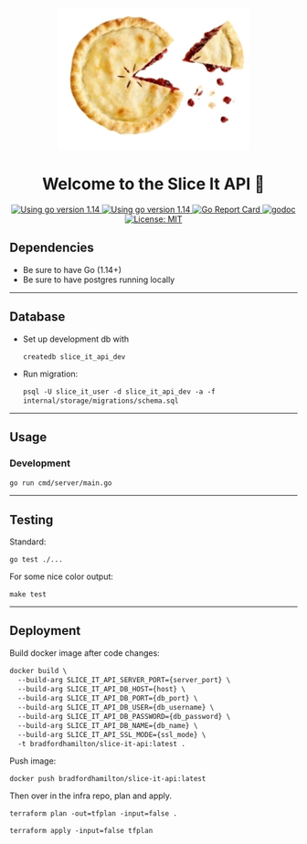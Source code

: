 <div align="center">
  <img
    alt="sliced piece of pie"
    src="./assets/slice-it.jpg"
    height="250px"
  />
</div>
<h1 align="center">Welcome to the Slice It API 👋</h1>
<p align="center">
  <a href="https://golang.org/dl" target="_blank">
    <img alt="Using go version 1.14" src="https://img.shields.io/badge/go-1.14-9cf.svg" />
  </a>
  <a href="https://travis-ci.com/bradford-hamilton/slice-it-api" target="_blank">
    <img alt="Using go version 1.14" src="https://travis-ci.com/bradford-hamilton/slice-it-api.svg?branch=master" />
  </a>
  <a href="https://goreportcard.com/report/github.com/bradford-hamilton/slice-it-api" target="_blank">
    <img alt="Go Report Card" src="https://goreportcard.com/badge/github.com/bradford-hamilton/slice-it-api/pkg" />
  </a>
  <a href="https://godoc.org/github.com/bradford-hamilton/slice-it-api/pkg" target="_blank">
    <img alt="godoc" src="https://godoc.org/github.com/bradford-hamilton/slice-it-api/pkg?status.svg" />
  </a>
  <a href="#" target="_blank">
    <img alt="License: MIT" src="https://img.shields.io/badge/License-MIT-yellow.svg" />
  </a>
</p>

## Dependencies
- Be sure to have Go (1.14+)
- Be sure to have postgres running locally
___
## Database
- Set up development db with
  ```
  createdb slice_it_api_dev
  ```
- Run migration:
  ```
  psql -U slice_it_user -d slice_it_api_dev -a -f internal/storage/migrations/schema.sql
  ```
___
## Usage
### Development
```
go run cmd/server/main.go
```
___
## Testing
Standard:
```
go test ./...
```

For some nice color output:
```
make test
```
___
## Deployment

Build docker image after code changes:
```
docker build \
  --build-arg SLICE_IT_API_SERVER_PORT={server_port} \
  --build-arg SLICE_IT_API_DB_HOST={host} \
  --build-arg SLICE_IT_API_DB_PORT={db_port} \
  --build-arg SLICE_IT_API_DB_USER={db_username} \
  --build-arg SLICE_IT_API_DB_PASSWORD={db_password} \
  --build-arg SLICE_IT_API_DB_NAME={db_name} \
  --build-arg SLICE_IT_API_SSL_MODE={ssl_mode} \
  -t bradfordhamilton/slice-it-api:latest .
```

Push image:
```
docker push bradfordhamilton/slice-it-api:latest
```

Then over in the infra repo, plan and apply.
```
terraform plan -out=tfplan -input=false .
```
```
terraform apply -input=false tfplan
```
